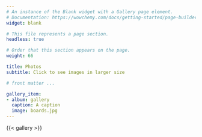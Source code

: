 ```yaml
---
# An instance of the Blank widget with a Gallery page element.
# Documentation: https://wowchemy.com/docs/getting-started/page-builder/
widget: blank

# This file represents a page section.
headless: true

# Order that this section appears on the page.
weight: 66

title: Photos
subtitle: Click to see images in larger size

# front matter ...

gallery_item:
- album: gallery
  caption: A caption
  image: boards.jpg
---
```


{{< gallery >}}
